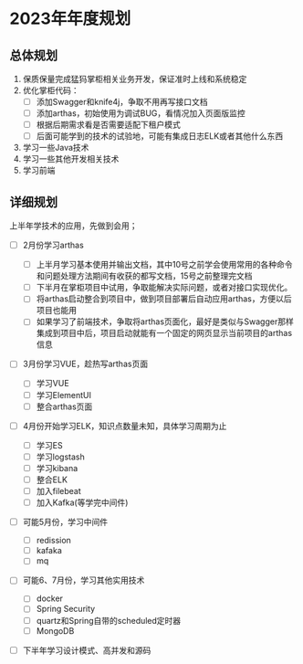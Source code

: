 # 2023年年度规划

## 总体规划

1. 保质保量完成猛犸掌柜相关业务开发，保证准时上线和系统稳定
2. 优化掌柜代码：
   - [ ] 添加Swagger和knife4j，争取不用再写接口文档
   - [ ] 添加arthas，初始使用为调试BUG，看情况加入页面版监控
   - [ ] 根据后期需求看是否需要适配下租户模式
   - [ ] 后面可能学到的技术的试验地，可能有集成日志ELK或者其他什么东西
3. 学习一些Java技术
4. 学习一些其他开发相关技术
5. 学习前端

## 详细规划

上半年学技术的应用，先做到会用；

- [ ] 2月份学习arthas
  - [ ] 上半月学习基本使用并输出文档，其中10号之前学会使用常用的各种命令和问题处理方法期间有收获的都写文档，15号之前整理完文档
  - [ ] 下半月在掌柜项目中试用，争取能解决实际问题，或者对接口实现优化。
  - [ ] 将arthas启动整合到项目中，做到项目部署后自动应用arthas，方便以后项目也能用
  - [ ] 如果学习了前端技术，争取将arthas页面化，最好是类似与Swagger那样集成到项目中后，项目启动就能有一个固定的网页显示当前项目的arthas信息
- [ ] 3月份学习VUE，趁热写arthas页面
  - [ ] 学习VUE
  - [ ] 学习ElementUI
  - [ ] 整合arthas页面
- [ ] 4月份开始学习ELK，知识点数量未知，具体学习周期为止
  - [ ] 学习ES
  - [ ] 学习logstash
  - [ ] 学习kibana
  - [ ] 整合ELK
  - [ ] 加入filebeat
  - [ ] 加入Kafka(等学完中间件)
- [ ] 可能5月份，学习中间件
  - [ ] redission
  - [ ] kafaka
  - [ ] mq
- [ ] 可能6、7月份，学习其他实用技术
  - [ ] docker
  - [ ] Spring Security
  - [ ] quartz和Spring自带的scheduled定时器
  - [ ] MongoDB
- [ ] 下半年学习设计模式、高并发和源码

